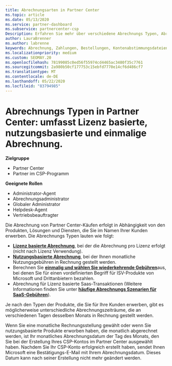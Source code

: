 ```yaml
---
title: Abrechnungsarten in Partner Center
ms.topic: article
ms.date: 05/13/2020
ms.service: partner-dashboard
ms.subservice: partnercenter-csp
Description: Erfahren Sie mehr über verschiedene Abrechnungs Typen, Abrechnungs Zeiträume und Abrechnungsdaten, die Sie möglicherweise im Partner Center sehen.
author: LauraBrenner
ms.author: labrenne
keywords: Abrechnung, Zahlungen, Bestellungen, Kontenabstimmungsdateien, Kontenabstimmungsdatei
ms.localizationpriority: medium
ms.custom: SEOMAY.20
ms.openlocfilehash: 78199085c0ed56f55974cd4465ac3480f35c7761
ms.sourcegitcommit: 2a980b50cf177753c15ebfd7770e14cf6d486cf7
ms.translationtype: MT
ms.contentlocale: de-DE
ms.lasthandoff: 05/22/2020
ms.locfileid: "83794985"
---
```

# <a name="types-of-billing-in-partner-center---includes-license-based-usage-based-and-one-time-billing"></a>Abrechnungs Typen in Partner Center: umfasst Lizenz basierte, nutzungsbasierte und einmalige Abrechnung.

**Zielgruppe**

- Partner Center
- Partner im CSP-Programm

**Geeignete Rollen**

- Administrator-Agent
- Abrechnungsadministrator
- Globaler Administrator
- Helpdesk-Agent
- Vertriebsbeauftragter

Die Abrechnung von Partner Center-Käufen erfolgt in Abhängigkeit von den Produkten, Lösungen und Diensten, die Sie im Namen Ihrer Kunden erwerben. Die Abrechnungs Typen lauten wie folgt:

- [**Lizenz basierte Abrechnung**](license-based-billing.md), bei der die Abrechnung pro Lizenz erfolgt (nicht nach Lizenz Verwendung).
- [**Nutzungsbasierte Abrechnung**](usage-based-billing.md), bei der Ihnen monatliche Nutzungsgebühren in Rechnung gestellt werden.
- Berechnen Sie [**einmalig und wählen Sie wiederkehrende Gebühren**](one-time-and-recurring-billing.md)aus, bei denen Sie für einen vordefinierten Begriff für ISV-Produkte von Microsoft und Drittanbietern bezahlen.
- Abrechnung für Lizenz basierte Saas-Transaktionen (Weitere Informationen finden Sie unter [**häufige Abrechnungs Szenarien für SaaS-Gebühren**](common-billing-scenarios-saas.md)).

Je nach den Typen der Produkte, die Sie für Ihre Kunden erwerben, gibt es möglicherweise unterschiedliche Abrechnungszeiträume, die an verschiedenen Tagen desselben Monats in Rechnung gestellt werden.

Wenn Sie eine monatliche Rechnungsstellung gewählt oder wenn Sie nutzungsbasierte Produkte erworben haben, die monatlich abgerechnet werden, ist Ihr monatliches Abrechnungsdatum der Tag des Monats, den Sie bei der Erstellung Ihres CSP-Kontos im Partner Center ausgewählt haben. Nachdem Sie Ihr CSP-Konto erfolgreich erstellt haben, sendet Ihnen Microsoft eine Bestätigungs-E-Mail mit Ihrem Abrechnungsdatum. Dieses Datum kann nach seiner Erstellung nicht mehr geändert werden.
